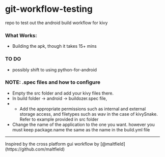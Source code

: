# git-workflow-testing
repo to test out the android build workflow for kivy
### What Works:
- Building the apk, though it takes 15+ mins
### TO DO
- possibly shift to using python-for-android

### NOTE: .spec files and how to configure
- Empty the src folder and add your kivy files there.
- In build folder -> android -> buildozer.spec file,
- - Add the appropriate permissions such as internal and external storage access, and filetypes such as wav in the case of kivySnake. Refer to example provided in src folder
- Change the name of the application to the one you want. however you must keep package.name the same as the name in the build.yml file 
<hr>
Inspired by the cross platform gui workflow by [@maltfield](https://github.com/maltfield)
